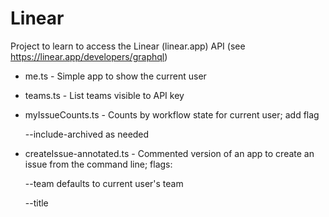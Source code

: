 # Linear

Project to learn to access the Linear (linear.app) API (see https://linear.app/developers/graphql)

* me.ts - Simple app to show the current user

* teams.ts - List teams visible to API key

* myIssueCounts.ts - Counts by workflow state for current user; add flag 

  --include-archived as needed

* createIssue-annotated.ts - Commented version of an app to create an issue from the command line; flags:

  --team <teamname> defaults to current user's team
  
  --title <title name> defaults to timedate stamp
  
  --include-archived as needed

* issuesFiltered-annotated.ts - Commented version of an app to filter issues based on several flags: 
  
  --email "emailid"
  
  --label "label name"
  
  --state "workflow state name"
  
  --since N   (only issues updated in last N days)
  
  --include-archived  (include archived issues in results)

Typescript apps to create an issue, list issues (w/filtering), produce a count of issues per user and use of a webhook to catch various events defined in the API.

Requires Linear API key in .env
Webhook-server.ts requires webhook API key in .env. which you can get here: https://linear.app/crog/settings/api

Versions with "-annotated" have additional comments



